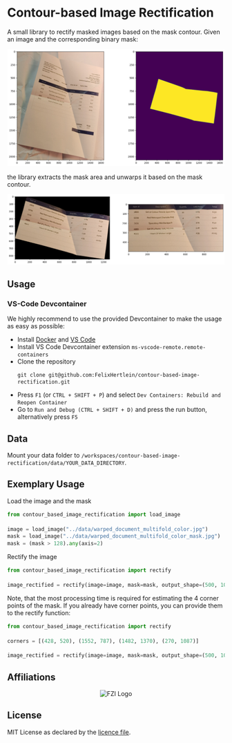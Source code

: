 # Contour-based Image Rectification 

A small library to rectify masked images based on the mask contour.
Given an image and the corresponding binary mask:

![Image Input](docs/input.png)

the library extracts the mask area and unwarps it based on the mask contour.

![Image Rectify](docs/rectify.png)


## Usage

### VS-Code Devcontainer

We highly recommend to use the provided Devcontainer to make the usage as easy as possible:

- Install [Docker](https://www.docker.com/) and [VS Code](https://code.visualstudio.com/)
- Install VS Code Devcontainer extension `ms-vscode-remote.remote-containers`
- Clone the repository
  ```shell
  git clone git@github.com:FelixHertlein/contour-based-image-rectification.git
  ```
- Press `F1` (or `CTRL + SHIFT + P`) and select `Dev Containers: Rebuild and Reopen Container`
- Go to `Run and Debug (CTRL + SHIFT + D)` and press the run button, alternatively press `F5`

## Data

Mount your data folder to `/workspaces/contour-based-image-rectification/data/YOUR_DATA_DIRECTORY`.

## Exemplary Usage

Load the image and the mask
```python
from contour_based_image_rectification import load_image

image = load_image("../data/warped_document_multifold_color.jpg")
mask = load_image("../data/warped_document_multifold_color_mask.jpg")
mask = (mask > 128).any(axis=2)
```

Rectify the image
```python
from contour_based_image_rectification import rectify

image_rectified = rectify(image=image, mask=mask, output_shape=(500, 1000))
```


Note, that the most processing time is required for estimating the 4 corner points of the mask. If you already have corner points, you can provide them to the rectify function:

```python
from contour_based_image_rectification import rectify

corners = [(428, 520), (1552, 787), (1482, 1370), (270, 1087)]

image_rectified = rectify(image=image, mask=mask, output_shape=(500, 1000), corners=corners)
```

## Affiliations

<p align="center">
    <img src="https://upload.wikimedia.org/wikipedia/de/thumb/4/44/Fzi_logo.svg/1200px-Fzi_logo.svg.png?raw=true" alt="FZI Logo" height="200"/>
</p>

## License

MIT License as declared by the [licence file](LICENSE).



